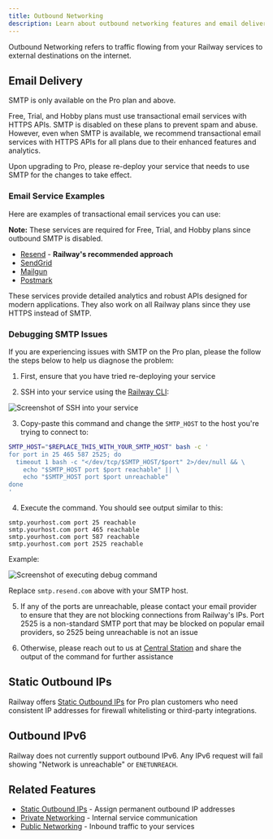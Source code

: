 ```yaml
---
title: Outbound Networking
description: Learn about outbound networking features and email delivery options on Railway.
---
```


Outbound Networking refers to traffic flowing from your Railway services to external destinations on the internet.

## Email Delivery

SMTP is only available on the Pro plan and above.

Free, Trial, and Hobby plans must use transactional email services with HTTPS APIs. SMTP is disabled on these plans to prevent spam and abuse. However, even when SMTP is available, we recommend transactional email services with HTTPS APIs for all plans due to their enhanced features and analytics.

<Banner variant="info">Upon upgrading to Pro, please re-deploy your service that needs to use SMTP for the changes to take effect.</Banner>

### Email Service Examples

Here are examples of transactional email services you can use:

**Note:** These services are required for Free, Trial, and Hobby plans since outbound SMTP is disabled.

- [Resend](https://resend.com/features/email-api) - **Railway's recommended approach**
- [SendGrid](https://sendgrid.com/en-us/solutions/email-api)
- [Mailgun](https://www.mailgun.com/products/send/)
- [Postmark](https://postmarkapp.com/email-api)

These services provide detailed analytics and robust APIs designed for modern applications. They also work on all Railway plans since they use HTTPS instead of SMTP.

### Debugging SMTP Issues

If you are experiencing issues with SMTP on the Pro plan, please the follow the steps below to help us diagnose the problem:

1. First, ensure that you have tried re-deploying your service

2. SSH into your service using the [Railway CLI](/reference/cli-api#ssh):

<Image
src="https://res.cloudinary.com/railway/image/upload/v1757952518/docs/smtp-copy-ssh_qtczce.png"
alt="Screenshot of SSH into your service"
layout="responsive"
width={767} height={729} quality={100} />

3. Copy-paste this command and change the `SMTP_HOST` to the host you're trying to connect to:

```bash
SMTP_HOST="$REPLACE_THIS_WITH_YOUR_SMTP_HOST" bash -c '
for port in 25 465 587 2525; do
  timeout 1 bash -c "</dev/tcp/$SMTP_HOST/$port" 2>/dev/null && \
    echo "$SMTP_HOST port $port reachable" || \
    echo "$SMTP_HOST port $port unreachable"
done
'
```

4. Execute the command. You should see output similar to this:

```
smtp.yourhost.com port 25 reachable
smtp.yourhost.com port 465 reachable
smtp.yourhost.com port 587 reachable
smtp.yourhost.com port 2525 reachable
```

Example:

<Image
src="https://res.cloudinary.com/railway/image/upload/v1757952876/docs/smtp-exec-cmd_ytqx7u.png"
alt="Screenshot of executing debug command"
layout="responsive"
width={767} height={729} quality={100} />

Replace `smtp.resend.com` above with your SMTP host.

5. If any of the ports are unreachable, please contact your email provider to
ensure that they are not blocking connections from Railway's IPs. Port 2525 is
a non-standard SMTP port that may be blocked on popular email providers, so
2525 being unreachable is not an issue

6. Otherwise, please reach out to us at [Central Station](https://station.railway.com)
and share the output of the command for further assistance

## Static Outbound IPs

Railway offers [Static Outbound IPs](/reference/static-outbound-ips) for Pro plan customers who need consistent IP addresses for firewall whitelisting or third-party integrations.

## Outbound IPv6
Railway does not currently support outbound IPv6. Any IPv6 request will fail showing "Network is unreachable" or `ENETUNREACH`.

## Related Features

- [Static Outbound IPs](/reference/static-outbound-ips) - Assign permanent outbound IP addresses
- [Private Networking](/reference/private-networking) - Internal service communication
- [Public Networking](/reference/public-networking) - Inbound traffic to your services
